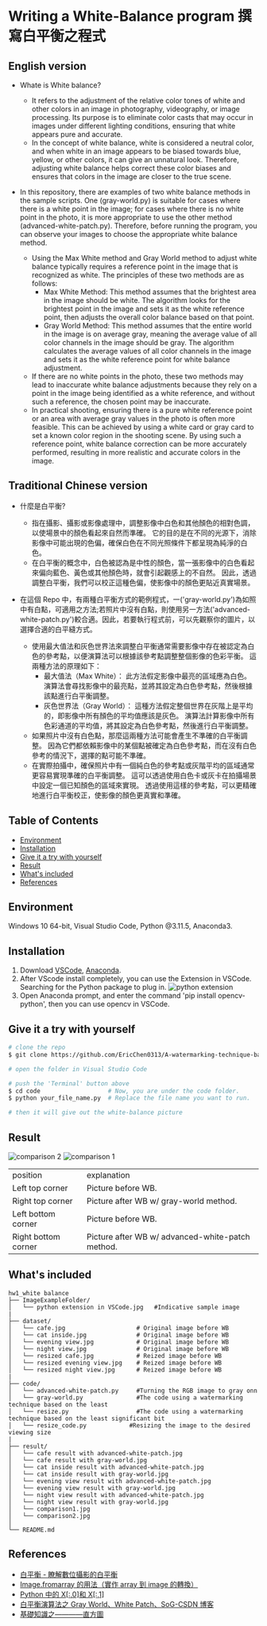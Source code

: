 # Writing a White-Balance program 撰寫白平衡之程式

## English version

- Whate is White balance?

  - It refers to the adjustment of the relative color tones of white and other colors in an image in photography, videography, or image processing. Its purpose is to eliminate color casts that may occur in images under different lighting conditions, ensuring that white appears pure and accurate.
  - In the concept of white balance, white is considered a neutral color, and when white in an image appears to be biased towards blue, yellow, or other colors, it can give an unnatural look. Therefore, adjusting white balance helps correct these color biases and ensures that colors in the image are closer to the true scene.

- In this repository, there are examples of two white balance methods in the sample scripts. One (gray-world.py) is suitable for cases where there is a white point in the image; for cases where there is no white point in the photo, it is more appropriate to use the other method (advanced-white-patch.py). Therefore, before running the program, you can observe your images to choose the appropriate white balance method.
  - Using the Max White method and Gray World method to adjust white balance typically requires a reference point in the image that is recognized as white. The principles of these two methods are as follows:
    - Max White Method: This method assumes that the brightest area in the image should be white. The algorithm looks for the brightest point in the image and sets it as the white reference point, then adjusts the overall color balance based on that point.
    - Gray World Method: This method assumes that the entire world in the image is on average gray, meaning the average value of all color channels in the image should be gray. The algorithm calculates the average values of all color channels in the image and sets it as the white reference point for white balance adjustment.
  - If there are no white points in the photo, these two methods may lead to inaccurate white balance adjustments because they rely on a point in the image being identified as a white reference, and without such a reference, the chosen point may be inaccurate.
  - In practical shooting, ensuring there is a pure white reference point or an area with average gray values in the photo is often more feasible. This can be achieved by using a white card or gray card to set a known color region in the shooting scene. By using such a reference point, white balance correction can be more accurately performed, resulting in more realistic and accurate colors in the image.

## Traditional Chinese version

- 什麼是白平衡?

  - 指在攝影、攝影或影像處理中，調整影像中白色和其他顏色的相對色調，以使場景中的顏色看起來自然而準確。 它的目的是在不同的光源下，消除影像中可能出現的色偏，確保白色在不同光照條件下都呈現為純淨的白色。
  - 在白平衡的概念中，白色被認為是中性的顏色，當一張影像中的白色看起來偏向藍色、黃色或其他顏色時，就會引起觀感上的不自然。 因此，透過調整白平衡，我們可以校正這種色偏，使影像中的顏色更貼近真實場景。

- 在這個 Repo 中，有兩種白平衡方式的範例程式，一('gray-world.py')為如照中有白點，可適用之方法;若照片中沒有白點，則使用另一方法('advanced-white-patch.py')較合適。因此，若要執行程式前，可以先觀察你的圖片，以選擇合適的白平縫方式。
  - 使用最大值法和灰色世界法來調整白平衡通常需要影像中存在被認定為白色的參考點，以便演算法可以根據該參考點調整整個影像的色彩平衡。 這兩種方法的原理如下：
    - 最大值法（Max White）： 此方法假定影像中最亮的區域應為白色。 演算法會尋找影像中的最亮點，並將其設定為白色參考點，然後根據該點進行白平衡調整。
    - 灰色世界法（Gray World）： 這種方法假定整個世界在灰階上是平均的，即影像中所有顏色的平均值應該是灰色。 演算法計算影像中所有色彩通道的平均值，將其設定為白色參考點，然後進行白平衡調整。
  - 如果照片中沒有白色點，那麼這兩種方法可能會產生不準確的白平衡調整。 因為它們都依賴影像中的某個點被確定為白色參考點，而在沒有白色參考的情況下，選擇的點可能不準確。
  - 在實際拍攝中，確保照片中有一個純白色的參考點或灰階平均的區域通常更容易實現準確的白平衡調整。 這可以透過使用白色卡或灰卡在拍攝場景中設定一個已知顏色的區域來實現。 透過使用這樣的參考點，可以更精確地進行白平衡校正，使影像的顏色更真實和準確。

## Table of Contents

- [Environment](#environment)
- [Installation](#installation)
- [Give it a try with yourself](#give-it-a-try-with-yourself)
- [Result](#result)
- [What's included](#whats-included)
- [References](#references)

## Environment

Windows 10 64-bit, Visual Studio Code, Python @3.11.5, Anaconda3.

## Installation

1. Download [VSCode](https://code.visualstudio.com/Download), [Anaconda](https://www.anaconda.com/download).
2. After VScode install completely, you can use the Extension in VSCode. Searching for the Python package to plug in.
   ![python extension](https://github.com/EricChen0313/A-watermarking-technique-based-on-the-least-significant-bit/blob/main/HW1_A%20watermarking%20technique%20based%20on%20the%20least%20significant%20bit/ImageExampleFolder/python%20extension%20in%20VSCode.jpg)
3. Open Anaconda prompt, and enter the command 'pip install opencv-python', then you can use opencv in VSCode.

## Give it a try with yourself

```bash
# clone the repo
$ git clone https://github.com/EricChen0313/A-watermarking-technique-based-on-the-least-significant-bit.git

# open the folder in Visual Studio Code

# push the 'Terminal' button above
$ cd code                   # Now, you are under the code folder. 
$ python your_file_name.py  # Replace the file name you want to run. 

# then it will give out the white-balance picture
```

## Result

![comparison 2](https://github.com/EricChen0313/white-balance/blob/main/white%20balance/result/comparison2.jpg)
![comparison 1](https://github.com/EricChen0313/white-balance/blob/main/white%20balance/result/comparison1.jpg)

<table>
    <tr> 
        <td>position</td>
        <td>explanation</td>
    </tr>
    <tr> 
        <td>Left top corner</td>
        <td>Picture before WB.</td>
    </tr>
    <tr> 
        <td>Right top corner</td>
        <td>Picture after WB w/ gray-world method.</td>
    </tr>
     <tr> 
        <td>Left bottom corner</td>
        <td>Picture before WB.</td>
    </tr>
    <tr> 
        <td>Right bottom corner</td>
        <td>Picture after WB w/ advanced-white-patch method.</td>
    </tr>
</table>

## What's included

```
hw1_white balance
├── ImageExampleFolder/
│   └── python extension in VSCode.jpg   #Indicative sample image
|
├── dataset/
│   └── cafe.jpg                    # Original image before WB
│   └── cat inside.jpg              # Original image before WB
│   └── evening view.jpg            # Original image before WB
│   └── night view.jpg              # Original image before WB
│   └── resized cafe.jpg            # Reized image before WB
│   └── resized evening view.jpg    # Reized image before WB
│   └── resized night view.jpg      # Reized image before WB
|
├── code/
│   └── advanced-white-patch.py     #Turning the RGB image to gray onn
│   └── gray-world.py               #The code using a watermarking technique based on the least
│   └── resize.py                   #The code using a watermarking technique based on the least significant bit
│   └── resize_code.py            #Resizing the image to the desired viewing size
|
├── result/
│   └── cafe result with advanced-white-patch.jpg
│   └── cafe result with gray-world.jpg
│   └── cat inside result with advanced-white-patch.jpg
│   └── cat inside result with gray-world.jpg
│   └── evening view result with advanced-white-patch.jpg
│   └── evening view result with gray-world.jpg
│   └── night view result with advanced-white-patch.jpg
│   └── night view result with gray-world.jpg
│   └── comparison1.jpg
│   └── comparison2.jpg
│
└── README.md
```

## References

- [白平衡 - 瞭解數位攝影的白平衡](http://notepad.yehyeh.net/Content/Photograph/ExposureGuide/white-balance.php)
- [Image.fromarray 的用法（實作 array 到 image 的轉換）](https://blog.csdn.net/weixin_39450145/article/details/103874310)
- [Python 中的 X[:,0]和 X[:,1]](https://blog.csdn.net/a394268045/article/details/79104219)
- [白平衡演算法之 Gray World、White Patch、SoG-CSDN 博客](https://blog.csdn.net/weixin_43194305/article/details/101758864?ops_request_misc=&request_id=&biz_id=102&utm_term=WHITE%20PATCH&utm_medium=distribute.pc_search_result.none-task-blog-2~all~sobaiduweb~default-1-101758864.nonecase&spm=1018.2226.3001.4187)
- [基礎知識之————直方圖](https://blog.csdn.net/ty197846/article/details/120472710?ops_request_misc=%257B%2522request%255Fid%2522%253A%2522169647463216800225573884%2522%252C%2522scm%2522%253A%252220140713.130102334..%2522%257D&request_id=169647463216800225573884&biz_id=0&utm_medium=distribute.pc_search_result.none-task-blog-2~all~top_positive~default-1-120472710-null-null.142%5Ev94%5EchatsearchT3_1&utm_term=%E7%9B%B4%E6%96%B9%E5%9B%BE&spm=1018.2226.3001.4187)
